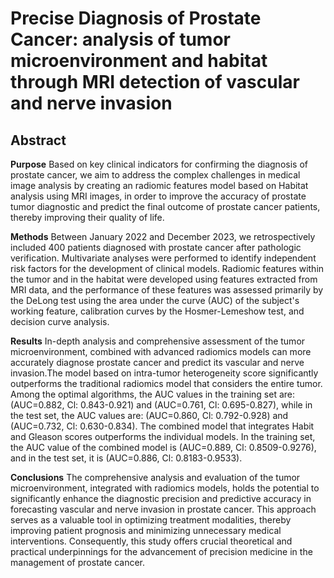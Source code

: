 # Precise Diagnosis of Prostate Cancer: analysis of tumor microenvironment and habitat through MRI detection of vascular and nerve invasion

## Abstract

**Purpose** Based on key clinical indicators for confirming the diagnosis of prostate cancer, we aim to address the complex challenges in medical image analysis by creating an radiomic features model based on Habitat analysis using MRI images, in order to improve the accuracy of prostate tumor diagnostic and predict the final outcome of prostate cancer patients, thereby improving their quality of life.

**Methods** Between January 2022 and December 2023, we retrospectively included 400 patients diagnosed with prostate cancer after pathologic verification. Multivariate analyses were performed to identify independent risk factors for the development of clinical models. Radiomic features within the tumor and in the habitat were developed using features extracted from MRI data, and the performance of these features was assessed primarily by the DeLong test using the area under the curve (AUC) of the subject's working feature, calibration curves by the Hosmer-Lemeshow test, and decision curve analysis.

**Results** In-depth analysis and comprehensive assessment of the tumor microenvironment, combined with advanced radiomics models can more accurately diagnose prostate cancer and predict its vascular and nerve invasion.The model based on intra-tumor heterogeneity score significantly outperforms the traditional radiomics model that considers the entire tumor. Among the optimal algorithms, the AUC values in the training set are: (AUC=0.882, Cl: 0.843-0.921) and (AUC=0.761, Cl: 0.695-0.827), while in the test set, the AUC values are: (AUC=0.860, Cl: 0.792-0.928) and (AUC=0.732, Cl: 0.630-0.834). The combined model that integrates Habit and Gleason scores outperforms the individual models. In the training set, the AUC value of the combined model is (AUC=0.889, Cl: 0.8509-0.9276), and in the test set, it is (AUC=0.886, Cl: 0.8183-0.9533).

**Conclusions** The comprehensive analysis and evaluation of the tumor microenvironment, integrated with radiomics models, holds the potential to significantly enhance the diagnostic precision and predictive accuracy in forecasting vascular and nerve invasion in prostate cancer. This approach serves as a valuable tool in optimizing treatment modalities, thereby improving patient prognosis and minimizing unnecessary medical interventions. Consequently, this study offers crucial theoretical and practical underpinnings for the advancement of precision medicine in the management of prostate cancer.